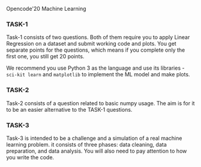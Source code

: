 Opencode'20 Machine Learning

### TASK-1

Task-1 consists of two questions. Both of them require you to apply Linear Regression on a dataset and submit working code and plots. You get separate points for the questions, which means if you complete only the first one, you still get 20 points.

We recommend you use Python 3 as the language and use its libraries - `sci-kit learn` and `matplotlib` to implement the ML model and make plots.

### TASK-2

Task-2 consists of a question related to basic numpy usage. The aim is for it to be an easier alternative to the TASK-1 questions.

### TASK-3

Task-3 is intended to be a challenge and a simulation of a real machine learning problem. it consists of three phases: data cleaning, data preparation, and data analysis. You will also need to pay attention to how you write the code.
